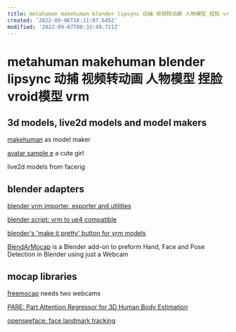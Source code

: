```yaml
---
title: metahuman makehuman blender lipsync 动捕 视频转动画 人物模型 捏脸 vroid模型 vrm
created: '2022-09-06T16:11:07.645Z'
modified: '2022-09-07T08:32:49.721Z'
---
```


# metahuman makehuman blender lipsync 动捕 视频转动画 人物模型 捏脸 vroid模型 vrm

## 3d models, live2d models and model makers

[makehuman](https://github.com/makehumancommunity/makehuman) as model maker

[avatar sample e](https://vroid.pixiv.help/hc/en-us/articles/360014900273-AvatarSample-E) a cute girl

live2d models from facerig

## blender adapters

[blender vrm importer, exporter and utilities](https://github.com/saturday06/VRM_Addon_for_Blender)

[blender script: vrm to ue4 compatible](https://github.com/MakotoIchinose/VRoid2UE4_BlenderScripts/)

[blender's 'make it pretty' button for vrm models](https://github.com/cmd410/VRoidBones)

[BlendArMocap]() is a Blender add-on to preform Hand, Face and Pose Detection in Blender using just a Webcam

## mocap libraries

[freemocap](https://github.com/freemocap/freemocap#readme) needs two webcams

[PARE: Part Attention Regressor for 3D Human Body Estimation](https://github.com/mkocabas/PARE)

[openseeface: face landmark tracking](https://github.com/emilianavt/OpenSeeFace)
